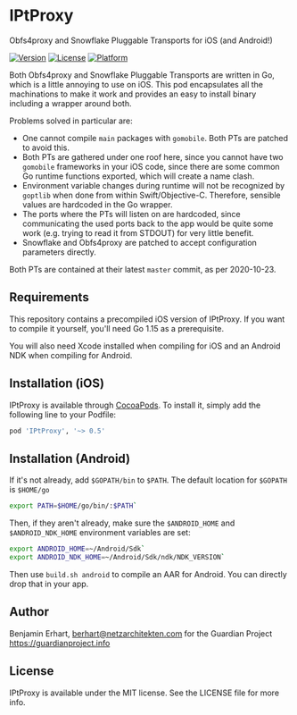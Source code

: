 # IPtProxy

Obfs4proxy and Snowflake Pluggable Transports for iOS (and Android!)

[![Version](https://img.shields.io/cocoapods/v/IPtProxy.svg?style=flat)](https://cocoapods.org/pods/IPtProxy)
[![License](https://img.shields.io/cocoapods/l/IPtProxy.svg?style=flat)](https://cocoapods.org/pods/IPtProxy)
[![Platform](https://img.shields.io/cocoapods/p/IPtProxy.svg?style=flat)](https://cocoapods.org/pods/IPtProxy)

Both Obfs4proxy and Snowflake Pluggable Transports are written in Go, which
is a little annoying to use on iOS.
This pod encapsulates all the machinations to make it work and provides an
easy to install binary including a wrapper around both.

Problems solved in particular are:

- One cannot compile `main` packages with `gomobile`. Both PTs are patched
  to avoid this.
- Both PTs are gathered under one roof here, since you cannot have two
  `gomobile` frameworks in your iOS code, since there are some common Go
  runtime functions exported, which will create a name clash.
- Environment variable changes during runtime will not be recognized by
  `goptlib` when done from within Swift/Objective-C. Therefore, sensible
  values are hardcoded in the Go wrapper.
- The ports where the PTs will listen on are hardcoded, since communicating
  the used ports back to the app would be quite some work (e.g. trying to
  read it from STDOUT) for very little benefit.
- Snowflake and Obfs4proxy are patched to accept configuration parameters directly.

Both PTs are contained at their latest `master` commit, as per 2020-10-23.


## Requirements

This repository contains a precompiled iOS version of IPtProxy.
If you want to compile it yourself, you'll need Go 1.15 as a prerequisite.

You will also need Xcode installed when compiling for iOS and an Android NDK
when compiling for Android.

## Installation (iOS)

IPtProxy is available through [CocoaPods](https://cocoapods.org). To install
it, simply add the following line to your Podfile:

```ruby
pod 'IPtProxy', '~> 0.5'
```

## Installation (Android)

If it's not already, add `$GOPATH/bin` to `$PATH`. The default location for `$GOPATH` is `$HOME/go` 

```bash
export PATH=$HOME/go/bin/:$PATH` 
```

Then, if they aren't already, make sure the `$ANDROID_HOME` and `$ANDROID_NDK_HOME` environment variables are set:
```bash
export ANDROID_HOME=~/Android/Sdk`
export ANDROID_NDK_HOME=~/Android/Sdk/ndk/NDK_VERSION`
```
Then use `build.sh android` to compile an AAR for Android. You can directly drop that
in your app.

## Author

Benjamin Erhart, berhart@netzarchitekten.com
for the Guardian Project https://guardianproject.info

## License

IPtProxy is available under the MIT license. See the LICENSE file for more info.
